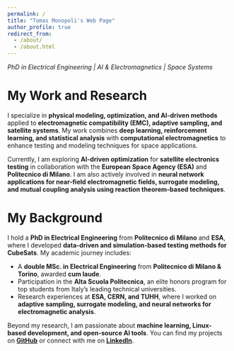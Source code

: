 ```yaml
---
permalink: /
title: "Tomas Monopoli's Web Page"
author_profile: true
redirect_from: 
  - /about/
  - /about.html
---
```


_PhD in Electrical Engineering | AI & Electromagnetics | Space Systems_

My Work and Research
======

I specialize in **physical modeling, optimization, and AI-driven methods** applied to **electromagnetic compatibility (EMC), adaptive sampling, and satellite systems**. My work combines **deep learning, reinforcement learning, and statistical analysis** with **computational electromagnetics** to enhance testing and modeling techniques for space applications.  

Currently, I am exploring **AI-driven optimization** for **satellite electronics testing** in collaboration with the **European Space Agency (ESA)** and **Politecnico di Milano**. I am also actively involved in **neural network applications for near-field electromagnetic fields, surrogate modeling, and mutual coupling analysis using reaction theorem-based techniques**.

My Background
======
I hold a **PhD in Electrical Engineering** from **Politecnico di Milano** and **ESA**, where I developed **data-driven and simulation-based testing methods for CubeSats**. My academic journey includes:  
- A **double MSc. in Electrical Engineering** from **Politecnico di Milano & Torino**, awarded **cum laude**.  
- Participation in the **Alta Scuola Politecnica**, an elite honors program for top students from Italy’s leading technical universities.  
- Research experiences at **ESA, CERN, and TUHH**, where I worked on **adaptive sampling, surrogate modeling, and neural networks for electromagnetic analysis**.  

Beyond my research, I am passionate about **machine learning, Linux-based development, and open-source AI tools**. You can find my projects on [**GitHub**](https://github.com/jtom95) or connect with me on [**LinkedIn**](https://www.linkedin.com/in/tomas-monopoli-1b8600161).  
